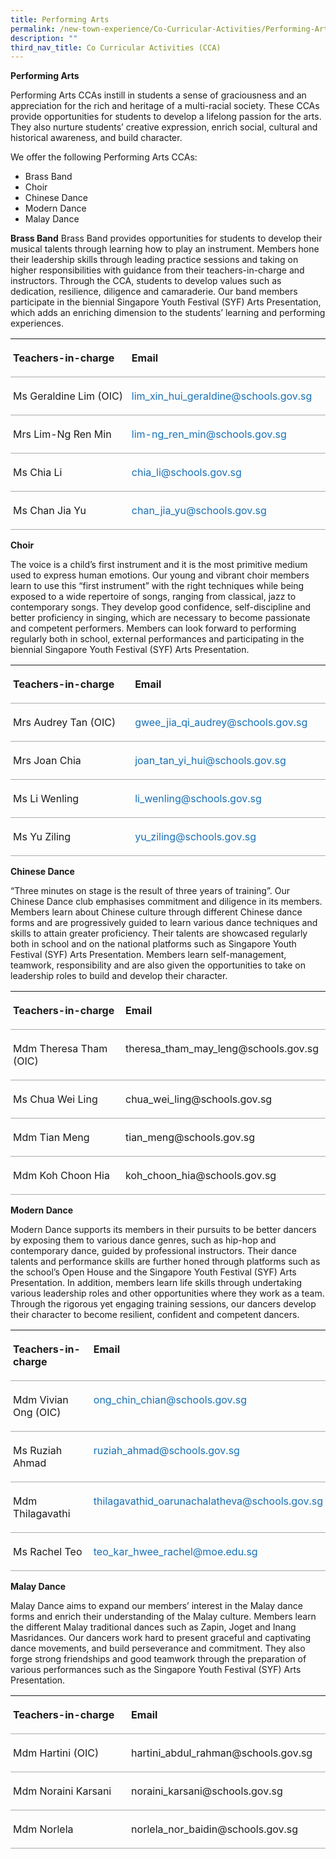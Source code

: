 ```yaml
---
title: Performing Arts
permalink: /new-town-experience/Co-Curricular-Activities/Performing-Arts/
description: ""
third_nav_title: Co Curricular Activities (CCA)
---
```

**Performing Arts**

Performing Arts CCAs instill in students a sense of graciousness and an appreciation for the rich and heritage of a multi-racial society. These CCAs provide opportunities for students to develop a lifelong passion for the arts. They also nurture students’ creative expression, enrich social, cultural and historical awareness, and build character.

We offer the following Performing Arts CCAs:
* Brass Band
* Choir
* Chinese Dance
* Modern Dance
* Malay Dance

**Brass Band**
Brass Band provides opportunities for students to develop their musical talents through learning how to play an instrument. Members hone their leadership skills through leading practice sessions and taking on higher responsibilities with guidance from their teachers-in-charge and instructors. Through the CCA, students to develop values such as dedication, resilience, diligence and camaraderie. Our band members participate in the biennial Singapore Youth Festival (SYF) Arts Presentation, which adds an enriching dimension to the students’ learning and performing experiences.

<table style="border-collapse:collapse;mso-table-layout-alt:fixed;border:none;
 mso-yfti-tbllook:1536;mso-padding-alt:0in 5.4pt 0in 5.4pt;mso-border-insideh:
 cell-none;mso-border-insidev:cell-none" width="610" cellpadding="0" cellspacing="0" border="1" class="MsoNormalTable"><tbody><tr style="mso-yfti-irow:0;mso-yfti-firstrow:yes;height:.25in"><td style="width:213.9pt;border:none;border-bottom:solid #AAAAAA 1.0pt;
  mso-border-bottom-alt:solid #AAAAAA .75pt;padding:3.0pt 3.0pt 3.0pt 3.0pt;
  height:.25in" valign="top" width="285"><p style="line-height:normal;mso-pagination:none" class="MsoNormal"><b style="mso-bidi-font-weight:normal"><span lang="EN">Teachers-in-charge</span></b><span style="font-family:&quot;Calibri&quot;,sans-serif;mso-fareast-font-family:Calibri" lang="EN"></span></p></td><td style="width:243.55pt;border:none;border-bottom:
  solid #AAAAAA 1.0pt;mso-border-bottom-alt:solid #AAAAAA .75pt;padding:3.0pt 3.0pt 3.0pt 3.0pt;
  height:.25in" valign="top" width="325"><p style="line-height:normal;mso-pagination:none" class="MsoNormal"><b style="mso-bidi-font-weight:normal"><span lang="EN">Email</span></b><span style="font-family:&quot;Calibri&quot;,sans-serif;mso-fareast-font-family:Calibri" lang="EN"></span></p></td></tr><tr style="mso-yfti-irow:1;height:.25in"><td style="width:213.9pt;border:none;border-bottom:solid #AAAAAA 1.0pt;
  mso-border-bottom-alt:solid #AAAAAA .75pt;padding:3.0pt 3.0pt 3.0pt 3.0pt;
  height:.25in" valign="top" width="285"><p style="text-align:justify;line-height:normal;mso-pagination:
  none" class="MsoNormal"><span lang="EN">Ms Geraldine Lim (OIC)</span><span style="font-family:&quot;Calibri&quot;,sans-serif;mso-fareast-font-family:Calibri" lang="EN"></span></p></td><td style="width:243.55pt;border:none;border-bottom:
  solid #AAAAAA 1.0pt;mso-border-bottom-alt:solid #AAAAAA .75pt;padding:3.0pt 3.0pt 3.0pt 3.0pt;
  height:.25in" valign="top" width="325"><p style="text-align:justify;line-height:normal;mso-pagination:
  none" class="MsoNormal"><span style="color:#1870B6" lang="EN">lim_xin_hui_geraldine@schools.gov.sg</span><span style="font-family:&quot;Calibri&quot;,sans-serif;mso-fareast-font-family:Calibri" lang="EN"></span></p></td></tr><tr style="mso-yfti-irow:2;height:.25in"><td style="width:213.9pt;border:none;border-bottom:solid #AAAAAA 1.0pt;
  mso-border-bottom-alt:solid #AAAAAA .75pt;padding:3.0pt 3.0pt 3.0pt 3.0pt;
  height:.25in" valign="top" width="285"><p style="text-align:justify;line-height:normal;mso-pagination:
  none" class="MsoNormal"><span lang="EN">Mrs Lim-Ng Ren Min</span><span style="font-family:
  &quot;Calibri&quot;,sans-serif;mso-fareast-font-family:Calibri" lang="EN"></span></p></td><td style="width:243.55pt;border:none;border-bottom:
  solid #AAAAAA 1.0pt;mso-border-bottom-alt:solid #AAAAAA .75pt;padding:3.0pt 3.0pt 3.0pt 3.0pt;
  height:.25in" valign="top" width="325"><p style="text-align:justify;line-height:normal;mso-pagination:
  none" class="MsoNormal"><span style="color:#1870B6" lang="EN">lim-ng_ren_min@schools.gov.sg</span><span style="font-family:&quot;Calibri&quot;,sans-serif;mso-fareast-font-family:Calibri" lang="EN"></span></p></td></tr><tr style="mso-yfti-irow:3;height:.25in"><td style="width:213.9pt;border:none;border-bottom:solid #AAAAAA 1.0pt;
  mso-border-bottom-alt:solid #AAAAAA .75pt;padding:3.0pt 3.0pt 3.0pt 3.0pt;
  height:.25in" valign="top" width="285"><p style="text-align:justify;line-height:normal;mso-pagination:
  none" class="MsoNormal"><span lang="EN">Ms Chia Li</span><span style="font-family:&quot;Calibri&quot;,sans-serif;
  mso-fareast-font-family:Calibri" lang="EN"></span></p></td><td style="width:243.55pt;border:none;border-bottom:
  solid #AAAAAA 1.0pt;mso-border-bottom-alt:solid #AAAAAA .75pt;padding:3.0pt 3.0pt 3.0pt 3.0pt;
  height:.25in" valign="top" width="325"><p style="text-align:justify;line-height:normal;mso-pagination:
  none" class="MsoNormal"><span style="color:#1870B6" lang="EN">chia_li@schools.gov.sg</span><span style="font-family:&quot;Calibri&quot;,sans-serif;mso-fareast-font-family:Calibri" lang="EN"></span></p></td></tr><tr style="mso-yfti-irow:4;mso-yfti-lastrow:yes;height:.25in"><td style="width:213.9pt;border:none;border-bottom:solid #AAAAAA 1.0pt;
  mso-border-bottom-alt:solid #AAAAAA .75pt;padding:3.0pt 3.0pt 3.0pt 3.0pt;
  height:.25in" valign="top" width="285"><p style="text-align:justify;line-height:normal;mso-pagination:
  none" class="MsoNormal"><span lang="EN">Ms Chan Jia Yu</span><span style="font-family:
  &quot;Calibri&quot;,sans-serif;mso-fareast-font-family:Calibri" lang="EN"></span></p></td><td style="width:243.55pt;border:none;border-bottom:
  solid #AAAAAA 1.0pt;mso-border-bottom-alt:solid #AAAAAA .75pt;padding:3.0pt 3.0pt 3.0pt 3.0pt;
  height:.25in" valign="top" width="325"><p style="text-align:justify;line-height:normal;mso-pagination:
  none" class="MsoNormal"><span style="color:#1870B6" lang="EN">chan_jia_yu@schools.gov.sg</span><span style="font-family:&quot;Calibri&quot;,sans-serif;mso-fareast-font-family:Calibri" lang="EN"></span></p></td></tr></tbody></table>

**Choir**

The voice is a child’s first instrument and it is the most primitive medium used to express human emotions. Our young and vibrant choir members learn to use this “first instrument”  with the right techniques while being exposed to a wide repertoire of songs, ranging from classical, jazz to contemporary songs. They develop good confidence, self-discipline and better proficiency in singing, which are necessary to become passionate and competent performers. Members can look forward to performing regularly both in school, external performances and participating in the biennial Singapore Youth Festival (SYF) Arts Presentation.

<table style="border-collapse:collapse;mso-table-layout-alt:fixed;border:none;
 mso-yfti-tbllook:1536;mso-padding-alt:0in 5.4pt 0in 5.4pt;mso-border-insideh:
 cell-none;mso-border-insidev:cell-none" width="610" cellpadding="0" cellspacing="0" border="1" class="MsoNormalTable"><tbody><tr style="mso-yfti-irow:0;mso-yfti-firstrow:yes;height:16.35pt"><td style="width:214.2pt;border:none;border-bottom:solid #AAAAAA 1.0pt;
  mso-border-bottom-alt:solid #AAAAAA .75pt;padding:3.0pt 3.0pt 3.0pt 3.0pt;
  height:16.35pt" valign="top" width="286"><p style="line-height:normal;mso-pagination:none" class="MsoNormal"><b style="mso-bidi-font-weight:normal"><span lang="EN">Teachers-in-charge</span></b><b style="mso-bidi-font-weight:normal"><span style="font-family:&quot;Calibri&quot;,sans-serif;
  mso-fareast-font-family:Calibri" lang="EN"></span></b></p></td><td style="width:243.25pt;border:none;border-bottom:
  solid #AAAAAA 1.0pt;mso-border-bottom-alt:solid #AAAAAA .75pt;padding:3.0pt 3.0pt 3.0pt 3.0pt;
  height:16.35pt" valign="top" width="324"><p style="line-height:normal;mso-pagination:none" class="MsoNormal"><b style="mso-bidi-font-weight:normal"><span lang="EN">Email</span></b><b style="mso-bidi-font-weight:normal"><span style="font-family:&quot;Calibri&quot;,sans-serif;
  mso-fareast-font-family:Calibri" lang="EN"></span></b></p></td></tr><tr style="mso-yfti-irow:1;height:.25in"><td style="width:214.2pt;border:none;border-bottom:solid #AAAAAA 1.0pt;
  mso-border-bottom-alt:solid #AAAAAA .75pt;padding:3.0pt 3.0pt 3.0pt 3.0pt;
  height:.25in" valign="top" width="286"><p style="text-align:justify;line-height:normal;mso-pagination:
  none" class="MsoNormal"><span lang="EN">Mrs Audrey Tan (OIC)</span><span style="font-family:&quot;Calibri&quot;,sans-serif;mso-fareast-font-family:Calibri" lang="EN"></span></p></td><td style="width:243.25pt;border:none;border-bottom:
  solid #AAAAAA 1.0pt;mso-border-bottom-alt:solid #AAAAAA .75pt;padding:3.0pt 3.0pt 3.0pt 3.0pt;
  height:.25in" valign="top" width="324"><p style="text-align:justify;line-height:normal;mso-pagination:
  none" class="MsoNormal"><span style="color:#1870B6" lang="EN">gwee_jia_qi_audrey@schools.gov.sg</span><span style="font-family:&quot;Calibri&quot;,sans-serif;mso-fareast-font-family:Calibri" lang="EN"></span></p></td></tr><tr style="mso-yfti-irow:2;height:.25in"><td style="width:214.2pt;border:none;border-bottom:solid #AAAAAA 1.0pt;
  mso-border-bottom-alt:solid #AAAAAA .75pt;padding:3.0pt 3.0pt 3.0pt 3.0pt;
  height:.25in" valign="top" width="286"><p style="text-align:justify;line-height:normal;mso-pagination:
  none" class="MsoNormal"><span lang="EN">Mrs Joan Chia</span><span style="font-family:
  &quot;Calibri&quot;,sans-serif;mso-fareast-font-family:Calibri" lang="EN"></span></p></td><td style="width:243.25pt;border:none;border-bottom:
  solid #AAAAAA 1.0pt;mso-border-bottom-alt:solid #AAAAAA .75pt;padding:3.0pt 3.0pt 3.0pt 3.0pt;
  height:.25in" valign="top" width="324"><p style="text-align:justify;line-height:normal;mso-pagination:
  none" class="MsoNormal"><span style="color:#1870B6" lang="EN">joan_tan_yi_hui@schools.gov.sg</span><span style="font-family:&quot;Calibri&quot;,sans-serif;mso-fareast-font-family:Calibri" lang="EN"></span></p></td></tr><tr style="mso-yfti-irow:3;height:.25in"><td style="width:214.2pt;border:none;border-bottom:solid #AAAAAA 1.0pt;
  mso-border-bottom-alt:solid #AAAAAA .75pt;padding:3.0pt 3.0pt 3.0pt 3.0pt;
  height:.25in" valign="top" width="286"><p style="text-align:justify;line-height:normal;mso-pagination:
  none" class="MsoNormal"><span lang="EN">Ms Li Wenling</span><span style="font-family:
  &quot;Calibri&quot;,sans-serif;mso-fareast-font-family:Calibri" lang="EN"></span></p></td><td style="width:243.25pt;border:none;border-bottom:
  solid #AAAAAA 1.0pt;mso-border-bottom-alt:solid #AAAAAA .75pt;padding:3.0pt 3.0pt 3.0pt 3.0pt;
  height:.25in" valign="top" width="324"><p style="text-align:justify;line-height:normal;mso-pagination:
  none" class="MsoNormal"><span style="color:#1870B6" lang="EN">li_wenling@schools.gov.sg</span><span style="font-family:&quot;Calibri&quot;,sans-serif;mso-fareast-font-family:Calibri" lang="EN"></span></p></td></tr><tr style="mso-yfti-irow:4;mso-yfti-lastrow:yes;height:.25in"><td style="width:214.2pt;border:none;border-bottom:solid #AAAAAA 1.0pt;
  mso-border-bottom-alt:solid #AAAAAA .75pt;padding:3.0pt 3.0pt 3.0pt 3.0pt;
  height:.25in" valign="top" width="286"><p style="text-align:justify;line-height:normal;mso-pagination:
  none" class="MsoNormal"><span lang="EN">Ms Yu Ziling</span><span style="font-family:&quot;Calibri&quot;,sans-serif;
  mso-fareast-font-family:Calibri" lang="EN"></span></p></td><td style="width:243.25pt;border:none;border-bottom:
  solid #AAAAAA 1.0pt;mso-border-bottom-alt:solid #AAAAAA .75pt;padding:3.0pt 3.0pt 3.0pt 3.0pt;
  height:.25in" valign="top" width="324"><p style="text-align:justify;line-height:normal;mso-pagination:
  none" class="MsoNormal"><span style="color:#1870B6" lang="EN">yu_ziling@schools.gov.sg</span><span style="font-family:&quot;Calibri&quot;,sans-serif;mso-fareast-font-family:Calibri" lang="EN"></span></p></td></tr></tbody></table>

**Chinese Dance**

“Three minutes on stage is the result of three years of training”. Our Chinese Dance club emphasises commitment and diligence in its members. Members learn about Chinese culture through different Chinese dance forms and are progressively guided to learn various dance techniques and skills to attain greater proficiency. Their talents are showcased regularly both in school and on the national platforms such as Singapore Youth Festival (SYF) Arts Presentation. Members learn self-management, teamwork, responsibility and are also given the opportunities to take on leadership roles to build and develop their character. 

<table style="border-collapse:collapse;mso-table-layout-alt:fixed;border:none;
 mso-yfti-tbllook:1536;mso-padding-alt:0in 5.4pt 0in 5.4pt;mso-border-insideh:
 cell-none;mso-border-insidev:cell-none" width="610" cellpadding="0" cellspacing="0" border="1" class="MsoNormalTable"><tbody><tr style="mso-yfti-irow:0;mso-yfti-firstrow:yes;height:.25in"><td style="width:213.9pt;border:none;border-bottom:solid #AAAAAA 1.0pt;
  mso-border-bottom-alt:solid #AAAAAA .75pt;padding:3.0pt 3.0pt 3.0pt 3.0pt;
  height:.25in" valign="top" width="285"><p style="line-height:normal;mso-pagination:none" class="MsoNormal"><b style="mso-bidi-font-weight:normal"><span lang="EN">Teachers-in-charge</span></b><span style="font-family:&quot;Calibri&quot;,sans-serif;mso-fareast-font-family:Calibri" lang="EN"></span></p></td><td style="width:243.55pt;border:none;border-bottom:
  solid #AAAAAA 1.0pt;mso-border-bottom-alt:solid #AAAAAA .75pt;padding:3.0pt 3.0pt 3.0pt 3.0pt;
  height:.25in" valign="top" width="325"><p style="line-height:normal;mso-pagination:none" class="MsoNormal"><b style="mso-bidi-font-weight:normal"><span lang="EN">Email</span></b><span style="font-family:&quot;Calibri&quot;,sans-serif;mso-fareast-font-family:Calibri" lang="EN"></span></p></td></tr><tr style="mso-yfti-irow:1;height:.25in"><td style="width:213.9pt;border:none;border-bottom:solid #AAAAAA 1.0pt;
  mso-border-bottom-alt:solid #AAAAAA .75pt;padding:3.0pt 3.0pt 3.0pt 3.0pt;
  height:.25in" valign="top" width="285"><p style="line-height:normal;mso-pagination:none" class="MsoNormal"><span lang="EN">Mdm Theresa Tham (OIC)</span><span style="font-family:&quot;Calibri&quot;,sans-serif;
  mso-fareast-font-family:Calibri" lang="EN"></span></p></td><td style="width:243.55pt;border:none;border-bottom:
  solid #AAAAAA 1.0pt;mso-border-bottom-alt:solid #AAAAAA .75pt;padding:3.0pt 3.0pt 3.0pt 3.0pt;
  height:.25in" valign="top" width="325"><p style="line-height:normal;mso-pagination:none" class="MsoNormal"><span lang="EN">theresa_tham_may_leng@schools.gov.sg</span><span style="font-family:&quot;Calibri&quot;,sans-serif;mso-fareast-font-family:Calibri" lang="EN"></span></p></td></tr><tr style="mso-yfti-irow:2;height:.25in"><td style="width:213.9pt;border:none;border-bottom:solid #AAAAAA 1.0pt;
  mso-border-bottom-alt:solid #AAAAAA .75pt;padding:3.0pt 3.0pt 3.0pt 3.0pt;
  height:.25in" valign="top" width="285"><p style="line-height:normal;mso-pagination:none" class="MsoNormal"><span lang="EN">Ms Chua Wei Ling</span><span style="font-family:&quot;Calibri&quot;,sans-serif;
  mso-fareast-font-family:Calibri" lang="EN"></span></p></td><td style="width:243.55pt;border:none;border-bottom:
  solid #AAAAAA 1.0pt;mso-border-bottom-alt:solid #AAAAAA .75pt;padding:3.0pt 3.0pt 3.0pt 3.0pt;
  height:.25in" valign="top" width="325"><p style="line-height:normal;mso-pagination:none" class="MsoNormal"><span lang="EN">chua_wei_ling@schools.gov.sg</span><span style="font-family:
  &quot;Calibri&quot;,sans-serif;mso-fareast-font-family:Calibri" lang="EN"></span></p></td></tr><tr style="mso-yfti-irow:3;height:.25in"><td style="width:213.9pt;border:none;border-bottom:solid #AAAAAA 1.0pt;
  mso-border-bottom-alt:solid #AAAAAA .75pt;padding:3.0pt 3.0pt 3.0pt 3.0pt;
  height:.25in" valign="top" width="285"><p style="line-height:normal;mso-pagination:none" class="MsoNormal"><span lang="EN">Mdm Tian Meng</span><span style="font-family:&quot;Calibri&quot;,sans-serif;
  mso-fareast-font-family:Calibri" lang="EN"></span></p></td><td style="width:243.55pt;border:none;border-bottom:
  solid #AAAAAA 1.0pt;mso-border-bottom-alt:solid #AAAAAA .75pt;padding:3.0pt 3.0pt 3.0pt 3.0pt;
  height:.25in" valign="top" width="325"><p style="line-height:normal;mso-pagination:none" class="MsoNormal"><span lang="EN">tian_meng@schools.gov.sg</span></p></td></tr><tr style="mso-yfti-irow:4;mso-yfti-lastrow:yes;height:.25in"><td style="width:213.9pt;border:none;border-bottom:solid #AAAAAA 1.0pt;
  mso-border-bottom-alt:solid #AAAAAA .75pt;padding:3.0pt 3.0pt 3.0pt 3.0pt;
  height:.25in" valign="top" width="285"><p style="line-height:normal;mso-pagination:none" class="MsoNormal"><span lang="EN">Mdm Koh Choon Hia</span><span style="font-family:&quot;Calibri&quot;,sans-serif;
  mso-fareast-font-family:Calibri" lang="EN"></span></p></td><td style="width:243.55pt;border:none;border-bottom:
  solid #AAAAAA 1.0pt;mso-border-bottom-alt:solid #AAAAAA .75pt;padding:3.0pt 3.0pt 3.0pt 3.0pt;
  height:.25in" valign="top" width="325"><p style="line-height:normal;mso-pagination:none" class="MsoNormal"><span lang="EN">koh_choon_hia@schools.gov.sg</span><span style="font-family:
  &quot;Calibri&quot;,sans-serif;mso-fareast-font-family:Calibri" lang="EN"></span></p></td></tr></tbody></table>

**Modern Dance**

Modern Dance supports its members in their pursuits to be better dancers by exposing them to various dance genres, such as hip-hop and contemporary dance, guided by professional instructors.  Their dance talents and performance skills are further honed through platforms such as the school’s Open House and the Singapore Youth Festival (SYF) Arts Presentation. In addition, members learn life skills through undertaking various leadership roles and other opportunities where they work as a team. Through the rigorous yet engaging training sessions, our dancers develop their character to become resilient, confident and competent dancers. 

<table style="border-collapse:collapse;mso-table-layout-alt:fixed;border:none;
 mso-yfti-tbllook:1536;mso-padding-alt:0in 5.4pt 0in 5.4pt;mso-border-insideh:
 cell-none;mso-border-insidev:cell-none" width="610" cellpadding="0" cellspacing="0" border="1" class="MsoNormalTable"><tbody><tr style="mso-yfti-irow:0;mso-yfti-firstrow:yes;height:.25in"><td style="width:213.25pt;border:none;border-bottom:
  solid #AAAAAA 1.0pt;mso-border-bottom-alt:solid #AAAAAA .75pt;padding:3.0pt 3.0pt 3.0pt 3.0pt;
  height:.25in" valign="top" width="284"><p style="line-height:normal;mso-pagination:none" class="MsoNormal"><b style="mso-bidi-font-weight:normal"><span lang="EN">Teachers-in-charge</span></b><span style="font-family:&quot;Calibri&quot;,sans-serif;mso-fareast-font-family:Calibri" lang="EN"></span></p></td><td style="width:244.2pt;border:none;border-bottom:solid #AAAAAA 1.0pt;
  mso-border-bottom-alt:solid #AAAAAA .75pt;padding:3.0pt 3.0pt 3.0pt 3.0pt;
  height:.25in" valign="top" width="326"><p style="line-height:normal;mso-pagination:none" class="MsoNormal"><b style="mso-bidi-font-weight:normal"><span lang="EN">Email</span></b><span style="font-family:&quot;Calibri&quot;,sans-serif;mso-fareast-font-family:Calibri" lang="EN"></span></p></td></tr><tr style="mso-yfti-irow:1;height:.25in"><td style="width:213.25pt;border:none;border-bottom:
  solid #AAAAAA 1.0pt;mso-border-bottom-alt:solid #AAAAAA .75pt;padding:3.0pt 3.0pt 3.0pt 3.0pt;
  height:.25in" valign="top" width="284"><p style="line-height:normal;mso-pagination:none" class="MsoNormal"><span lang="EN">Mdm Vivian Ong (OIC)</span><span style="font-family:&quot;Calibri&quot;,sans-serif;
  mso-fareast-font-family:Calibri" lang="EN"></span></p></td><td style="width:244.2pt;border:none;border-bottom:solid #AAAAAA 1.0pt;
  mso-border-bottom-alt:solid #AAAAAA .75pt;padding:3.0pt 3.0pt 3.0pt 3.0pt;
  height:.25in" valign="top" width="326"><p style="line-height:normal;mso-pagination:none" class="MsoNormal"><span style="color:#1870B6" lang="EN">ong_chin_chian@schools.gov.sg</span><span style="font-family:&quot;Calibri&quot;,sans-serif;mso-fareast-font-family:Calibri" lang="EN"></span></p></td></tr><tr style="mso-yfti-irow:2;height:.25in"><td style="width:213.25pt;border:none;border-bottom:
  solid #AAAAAA 1.0pt;mso-border-bottom-alt:solid #AAAAAA .75pt;padding:3.0pt 3.0pt 3.0pt 3.0pt;
  height:.25in" valign="top" width="284"><p style="line-height:normal;mso-pagination:none" class="MsoNormal"><span lang="EN">Ms Ruziah Ahmad</span><span style="font-family:&quot;Calibri&quot;,sans-serif;
  mso-fareast-font-family:Calibri" lang="EN"></span></p></td><td style="width:244.2pt;border:none;border-bottom:solid #AAAAAA 1.0pt;
  mso-border-bottom-alt:solid #AAAAAA .75pt;padding:3.0pt 3.0pt 3.0pt 3.0pt;
  height:.25in" valign="top" width="326"><p style="line-height:normal;mso-pagination:none" class="MsoNormal"><span style="color:#1870B6" lang="EN">ruziah_ahmad@schools.gov.sg</span><span style="font-family:&quot;Calibri&quot;,sans-serif;mso-fareast-font-family:Calibri" lang="EN"></span></p></td></tr><tr style="mso-yfti-irow:3;height:.25in"><td style="width:213.25pt;border:none;border-bottom:
  solid #AAAAAA 1.0pt;mso-border-bottom-alt:solid #AAAAAA .75pt;padding:3.0pt 3.0pt 3.0pt 3.0pt;
  height:.25in" valign="top" width="284"><p style="line-height:normal;mso-pagination:none" class="MsoNormal"><span lang="EN">Mdm Thilagavathi</span><span style="font-family:&quot;Calibri&quot;,sans-serif;
  mso-fareast-font-family:Calibri" lang="EN"></span></p></td><td style="width:244.2pt;border:none;border-bottom:solid #AAAAAA 1.0pt;
  mso-border-bottom-alt:solid #AAAAAA .75pt;padding:3.0pt 3.0pt 3.0pt 3.0pt;
  height:.25in" valign="top" width="326"><p style="line-height:normal;mso-pagination:none" class="MsoNormal"><span style="color:#1870B6" lang="EN">thilagavathid_oarunachalatheva@schools.gov.sg</span><span style="font-family:&quot;Calibri&quot;,sans-serif;mso-fareast-font-family:Calibri" lang="EN"></span></p></td></tr><tr style="mso-yfti-irow:4;mso-yfti-lastrow:yes;height:.25in"><td style="width:213.25pt;border:none;border-bottom:
  solid #AAAAAA 1.0pt;mso-border-bottom-alt:solid #AAAAAA .75pt;padding:3.0pt 3.0pt 3.0pt 3.0pt;
  height:.25in" valign="top" width="284"><p style="line-height:normal;mso-pagination:none" class="MsoNormal"><span lang="EN">Ms Rachel Teo</span><span style="font-family:&quot;Calibri&quot;,sans-serif;
  mso-fareast-font-family:Calibri" lang="EN"></span></p></td><td style="width:244.2pt;border:none;border-bottom:solid #AAAAAA 1.0pt;
  mso-border-bottom-alt:solid #AAAAAA .75pt;padding:3.0pt 3.0pt 3.0pt 3.0pt;
  height:.25in" valign="top" width="326"><p style="line-height:normal;mso-pagination:none" class="MsoNormal"><span style="color:#1870B6" lang="EN">teo_kar_hwee_rachel@moe.edu.sg</span><span style="font-family:&quot;Calibri&quot;,sans-serif;mso-fareast-font-family:Calibri" lang="EN"></span></p></td></tr></tbody></table>

**Malay Dance**

Malay Dance aims to expand our members’ interest in the Malay dance forms and enrich their understanding of the Malay culture. Members learn the different Malay traditional dances such as Zapin, Joget and Inang Masridances. Our dancers work hard to present graceful and captivating dance movements, and build perseverance and commitment. They also forge strong friendships and good teamwork through the preparation of various performances such as the Singapore Youth Festival (SYF) Arts Presentation. 

<table style="border-collapse:collapse;mso-table-layout-alt:fixed;border:none;
 mso-yfti-tbllook:1536;mso-padding-alt:0in 5.4pt 0in 5.4pt;mso-border-insideh:
 cell-none;mso-border-insidev:cell-none" width="610" cellpadding="0" cellspacing="0" border="1" class="MsoNormalTable"><tbody><tr style="mso-yfti-irow:0;mso-yfti-firstrow:yes;height:.25in"><td style="width:213.9pt;border:none;border-bottom:solid #AAAAAA 1.0pt;
  mso-border-bottom-alt:solid #AAAAAA .75pt;padding:3.0pt 3.0pt 3.0pt 3.0pt;
  height:.25in" valign="top" width="285"><p style="line-height:normal;mso-pagination:none" class="MsoNormal"><b style="mso-bidi-font-weight:normal"><span lang="EN">Teachers-in-charge</span></b><span style="font-family:&quot;Calibri&quot;,sans-serif;mso-fareast-font-family:Calibri" lang="EN"></span></p></td><td style="width:243.55pt;border:none;border-bottom:
  solid #AAAAAA 1.0pt;mso-border-bottom-alt:solid #AAAAAA .75pt;padding:3.0pt 3.0pt 3.0pt 3.0pt;
  height:.25in" valign="top" width="325"><p style="line-height:normal;mso-pagination:none" class="MsoNormal"><b style="mso-bidi-font-weight:normal"><span lang="EN">Email</span></b><span style="font-family:&quot;Calibri&quot;,sans-serif;mso-fareast-font-family:Calibri" lang="EN"></span></p></td></tr><tr style="mso-yfti-irow:1;height:.25in"><td style="width:213.9pt;border:none;border-bottom:solid #AAAAAA 1.0pt;
  mso-border-bottom-alt:solid #AAAAAA .75pt;padding:3.0pt 3.0pt 3.0pt 3.0pt;
  height:.25in" valign="top" width="285"><p style="line-height:normal;mso-pagination:none" class="MsoNormal"><span lang="EN">Mdm Hartini (OIC)</span><span style="font-family:&quot;Calibri&quot;,sans-serif;
  mso-fareast-font-family:Calibri" lang="EN"></span></p></td><td style="width:243.55pt;border:none;border-bottom:
  solid #AAAAAA 1.0pt;mso-border-bottom-alt:solid #AAAAAA .75pt;padding:3.0pt 3.0pt 3.0pt 3.0pt;
  height:.25in" valign="top" width="325"><p style="line-height:normal;mso-pagination:none" class="MsoNormal"><span lang="EN">hartini_abdul_rahman@schools.gov.sg</span><span style="font-family:&quot;Calibri&quot;,sans-serif;mso-fareast-font-family:Calibri" lang="EN"></span></p></td></tr><tr style="mso-yfti-irow:2;height:.25in"><td style="width:213.9pt;border:none;border-bottom:solid #AAAAAA 1.0pt;
  mso-border-bottom-alt:solid #AAAAAA .75pt;padding:3.0pt 3.0pt 3.0pt 3.0pt;
  height:.25in" valign="top" width="285"><p style="line-height:normal;mso-pagination:none" class="MsoNormal"><span lang="EN">Mdm Noraini Karsani</span><span style="font-family:&quot;Calibri&quot;,sans-serif;
  mso-fareast-font-family:Calibri" lang="EN"></span></p></td><td style="width:243.55pt;border:none;border-bottom:
  solid #AAAAAA 1.0pt;mso-border-bottom-alt:solid #AAAAAA .75pt;padding:3.0pt 3.0pt 3.0pt 3.0pt;
  height:.25in" valign="top" width="325"><p style="line-height:normal;mso-pagination:none" class="MsoNormal"><span lang="EN">noraini_karsani@schools.gov.sg</span><span style="font-family:
  &quot;Calibri&quot;,sans-serif;mso-fareast-font-family:Calibri" lang="EN"></span></p></td></tr><tr style="mso-yfti-irow:3;mso-yfti-lastrow:yes;height:.25in"><td style="width:213.9pt;border:none;border-bottom:solid #AAAAAA 1.0pt;
  mso-border-bottom-alt:solid #AAAAAA .75pt;padding:3.0pt 3.0pt 3.0pt 3.0pt;
  height:.25in" valign="top" width="285"><p style="line-height:normal;mso-pagination:none" class="MsoNormal"><span lang="EN">Mdm Norlela</span><span style="font-family:&quot;Calibri&quot;,sans-serif;
  mso-fareast-font-family:Calibri" lang="EN"></span></p></td><td style="width:243.55pt;border:none;border-bottom:
  solid #AAAAAA 1.0pt;mso-border-bottom-alt:solid #AAAAAA .75pt;padding:3.0pt 3.0pt 3.0pt 3.0pt;
  height:.25in" valign="top" width="325"><p style="line-height:normal;mso-pagination:none" class="MsoNormal"><span lang="EN">norlela_nor_baidin@schools.gov.sg</span><span style="font-family:&quot;Calibri&quot;,sans-serif;mso-fareast-font-family:Calibri" lang="EN"></span></p></td></tr></tbody></table>


